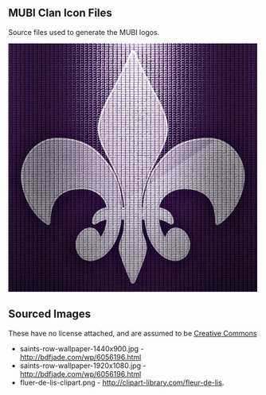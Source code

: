 MUBI Clan Icon Files
--------------------
Source files used to generate the MUBI logos.

![MUBI](fluer-de-lis-mubi-500.png)

Sourced Images
--------------
These have no license attached, and are assumed to be [Creative Commons][1]

 * saints-row-wallpaper-1440x900.jpg - http://bdfjade.com/wp/6056196.html
 * saints-row-wallpaper-1920x1080.jpg - http://bdfjade.com/wp/6056196.html
 * fluer-de-lis-clipart.png - http://clipart-library.com/fleur-de-lis.

[1]: LICENSE
